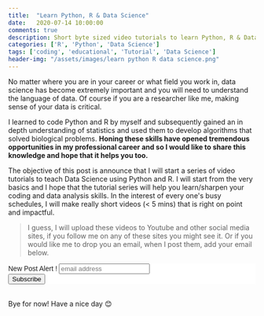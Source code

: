 ```yaml
---
title:  "Learn Python, R & Data Science"
date:   2020-07-14 10:00:00
comments: true
description: Short byte sized video tutorials to learn Python, R & Data Science.
categories: ['R', 'Python', 'Data Science']
tags: ['coding', 'educational', 'Tutorial', 'Data Science']
header-img: "/assets/images/learn python R data science.png"
---
```


No matter where you are in your career or what field you work in, data science has become extremely important and you will need to understand the language of data. Of course if you are a researcher like me, making sense of your data is critical.

I learned to code Python and R by myself and subsequently gained an in depth understanding of statistics and used them to develop algorithms that solved biological problems. **Honing these skills have opened tremendous opportunities in my professional career and so I would like to share this knowledge and hope that it helps you too.**

The objective of this post is announce that I will start a series of video tutorials to teach Data Science using Python and R. I will start from the very basics and I hope that the tutorial series will help you learn/sharpen your coding and data analysis skills. In the interest of every one's busy schedules, I will make really short videos (< 5 mins) that is right on point and impactful.

> I guess, I will upload these videos to Youtube and other social media sites, if you follow me on any of these sites you might see it. Or if you would like me to drop you an email, when I post them, add your email below.

<!-- Begin Mailchimp Signup Form -->
<link href="//cdn-images.mailchimp.com/embedcode/horizontal-slim-10_7.css" rel="stylesheet" type="text/css">
<style type="text/css">
	#mc_embed_signup{background:#fff; clear:left; font:14px Helvetica,Arial,sans-serif; width:100%;}
	/* Add your own Mailchimp form style overrides in your site stylesheet or in this style block.
	   We recommend moving this block and the preceding CSS link to the HEAD of your HTML file. */
</style>
<div id="mc_embed_signup">
<form action="https://ajitjohnson.us10.list-manage.com/subscribe/post?u=1ea7a1f023e20dd49bb557f0b&amp;id=e2a3044de8" method="post" id="mc-embedded-subscribe-form" name="mc-embedded-subscribe-form" class="validate" target="_blank" novalidate>
    <div id="mc_embed_signup_scroll">
	<label for="mce-EMAIL">New Post Alert !</label>
	<input type="email" value="" name="EMAIL" class="email" id="mce-EMAIL" placeholder="email address" required>
    <!-- real people should not fill this in and expect good things - do not remove this or risk form bot signups-->
    <div style="position: absolute; left: -5000px;" aria-hidden="true"><input type="text" name="b_1ea7a1f023e20dd49bb557f0b_e2a3044de8" tabindex="-1" value=""></div>
    <div class="clear"><input type="submit" value="Subscribe" name="subscribe" id="mc-embedded-subscribe" class="button"></div>
    </div>
</form>
</div>

<!--End mc_embed_signup-->


<br>
Bye for now! Have a nice day 😊
